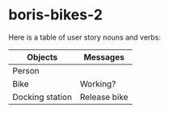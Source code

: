 # boris-bikes-2

Here is a table of user story nouns and verbs:

| Objects | Messages |
| --- | --- |
| Person | |
| Bike | Working? |
| Docking station | Release bike |

